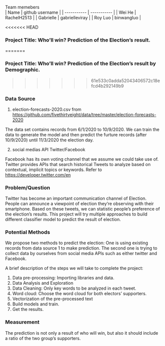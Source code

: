 Team memebers</br>
| Name      | github username |
| ----------- | ----------- |
| Wei He      | RachelH2513 |
| Gabrielle   | gabrielleviray |
| Roy Luo     | binwangluo  |

<<<<<<< HEAD
### Project Title: Who’ll win? Prediction of the Election’s result. 
=======
### Project Title: Who’ll win? Prediction of the Election’s result by Demographic.
>>>>>>> 61e533c0adda52043406572c18efcd4b292149b9

### Data Source
1. election-forecasts-2020.csv from
https://github.com/fivethirtyeight/data/tree/master/election-forecasts-2020

The data set contains records from 6/1/2020 to 10/9/2020. 
We can train the data to generate the model and then predict the furture records (after 10/9/2020) until 11/3/2020 the election day.

2. social medias API Twitter/Facebook

Facebook has its own voting channel that we assume we could take use of. 
Twitter provides APIs that search historical Tweets to analyze based on contextual, implicit topics or keywords. 
Refer to https://developer.twitter.com/en

### Problem/Question
Twitter has become an important communication channel of Election. People can announce a
viewpoint of election they’re observing with their smartphone. Based on these tweets, we can
statistic people’s preference of the election’s results.
This project will try multiple approaches to build different classifier model to predict the result of
election.

### Potential Methods
We propose two methods to predict the election:
One is using existing records from data source 1 to make prediction. 
The second one is trying to collect data by ourselves from social media APIs such as either twitter and Facebook.

A brief description of the steps we will take to complete the project:
1. Data pre-processing: Importing libraries and data.
2. Data Analysis and Exploration
3. Data Cleaning: Only key words to be analyzed in each tweet.
4. Word cloud: Choose the word cloud for both electors’ supporters.
5. Vectorization of the pre-processed text
6. Build models and train.
7. Get the results.

### Measurement
The prediction is not only a result of who will win, but also it should include a ratio of the two
group’s supporters.
